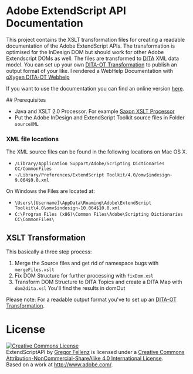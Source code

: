 # Adobe ExtendScript API Documentation 

This project contains the XSLT transformation files for creating a readable documentation of the Adobe ExtendScript APIs. The transformation is optimised for the InDesign DOM but should work for other Adobe Extendscript DOMs as well. The files are transformed to [DITA](http://en.wikipedia.org/wiki/Darwin_Information_Typing_Architecture) XML data model. You can set up your own [DITA-OT Transformation](http://dita-ot.github.io/) to publish an output format of your like. I rendered a WebHelp Documentation with [oXygen DITA-OT Webhelp](http://www.oxygenxml.com/)

If you want to use the documentation you can find an online version [here](http://www.indesignjs.de/extendscriptAPI).

## Prerequisites

  - Java and XSLT 2.0 Processor. For example [Saxon XSLT Processor](http://www.saxonica.com/welcome/welcome.xml)
  - Put the Adobe InDesign and ExtendScript Toolkit  source files in Folder `sourceXML`

### XML file locations

The XML source files can be found in the following locations on Mac OS X. 

  - `/Library/Application Support/Adobe/Scripting Dictionaries CC/CommonFiles`
  - `~/Library/Preferences/ExtendScript Toolkit/4.0/omv$indesign-9.064$9.0.xml`

On Windows the Files are located at:

  - `\Users\[Username]\AppData\Roaming\Adobe\ExtendScript Toolkit\4.0\omv$indesign-10.064$10.0.xml`
  - `C:\Program Files (x86)\Common Files\Adobe\Scripting Dictionaries CC\CommonFiles\`
 
## XSLT Transformation
This basically a three step process:

1. Merge the Source files and get rid of namespace bugs with `mergeFiles.xslt`
2. Fix DOM Structure for further processing with `fixDom.xsl`
3. Transform DOM Structure to DITA Topics and create a DITA Map with `dom2dita.xsl` You'll find the results in domOut

Please note: For a readable output format you've to set up an [DITA-OT Transformation](http://dita-ot.github.io/).

# License

<a rel="license" href="http://creativecommons.org/licenses/by-nc-sa/4.0/"><img alt="Creative Commons License" style="border-width:0" src="https://i.creativecommons.org/l/by-nc-sa/4.0/88x31.png" /></a><br /><span xmlns:dct="http://purl.org/dc/terms/" property="dct:title">ExtendScriptAPI</span> by <a xmlns:cc="http://creativecommons.org/ns#" href="http://www.publishingx.de/" property="cc:attributionName" rel="cc:attributionURL">Gregor Fellenz</a> is licensed under a <a rel="license" href="http://creativecommons.org/licenses/by-nc-sa/4.0/">Creative Commons Attribution-NonCommercial-ShareAlike 4.0 International License</a>.<br />Based on a work at <a xmlns:dct="http://purl.org/dc/terms/" href="http://www.adobe.com/" rel="dct:source">http://www.adobe.com/</a>.
